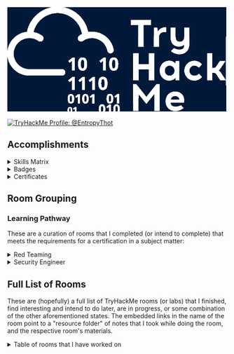 
<img src="./images/banner.png" width="500px" />

<a href="https://tryhackme.com/p/EntropyThot"><img src="https://tryhackme-badges.s3.amazonaws.com/EntropyThot.png" alt="TryHackMe Profile: @EntropyThot"></a>

## Accomplishments

<details>
<summary>Skills Matrix</summary>

<img width="500px;" alt="skills matrix" src="./images/skills_matrix.png" />
</details>

<details>
<summary>Badges</summary>

<img src="./images/thm_badges.png" width="700px" />
</details>

<details>
<summary>Certificates</summary>

* [Jr Penetration Tester Learning Path](./images/certs/junior-pentest.pdf)

</details>

## Room Grouping

### Learning Pathway

These are a curation of rooms that I completed (or intend to complete) that meets the requirements for a certification in a subject matter:

<details>
<summary>Red Teaming</summary>

* __Red Team Fundamentals:__ Learn the core components of a red team engagement, from threat intelligence to OPSEC and C2s.
    * ~~[Red Team Fundamentals]()~~: Learn about the basics of a red engagement, the main components and stakeholders involved, and how red teaming differs from other cyber security engagements.
    * ~~[Red Team Engagements]()~~: Learn the steps and procedures of a red team engagement, including planning, frameworks, and documentation.
    * ~~[Red Team Threat Intel]()~~: Apply threat intelligence to red team engagements and adversary emulation.
    * ~~[Red Team OPSEC]()~~: Learn how to apply Operations Security (OPSEC) process for Red Teams.
    * ~~[Intro to C2]()~~: Learn the essentials of Command and Control to help you become a better Red Teamer and simplify your next Red Team assessment!
* __Initial Access:__ Explore the different techniques to gain initial access to a target system and network from a Red Teamer’s perspective.
    * ~~[Red Team Recon]()~~: Learn how to use DNS, advanced searching, Recon-ng, and Maltego to collect information about your target.
    * ~~[Weaponization]()~~: Understand and explore common red teaming weaponization techniques. You will learn to build custom payloads using common methods seen in the industry to get initial access.
    * ~~[Password Attacks]()~~: This room introduces the fundamental techniques to perform a successful password attack against various services and scenarios.
    * ~~[Phishing]()~~: Learn what phishing is and why it's important to a red team engagement. You will set up phishing infrastructure, write a convincing phishing email and try to trick your target into opening your email in a real-world simulation.
* __Post Compromise:__ Learn about the steps taken by an attacker right after gaining an initial foothold on a network.
    * ~~[The Lay of the Land]()~~: Learn about and get hands-on with common technologies and security products used in corporate environments; both host and network-based security solutions are covered.
    * ~~[Enumeration]()~~: This room is an introduction to enumeration when approaching an unknown corporate environment.
    * ~~[Windows Privilege Escalation]()~~: Learn the fundamentals of Windows privilege escalation techniques.
    * ~~[Windows Local Persistence]()~~: Learn the most common persistence techniques used on Windows machines.
    * ~~[Lateral Movement and Pivoting]()~~: Learn about common techniques used to move laterally across a Windows network.
    * ~~[Data Exfiltration]()~~: An introduction to Data Exfiltration and Tunneling techniques over various protocols.
* __Host Evasions:__ Understand the techniques behind host-based security and bypass the most common security products in Windows operating systems.
    * ~~[Windows Internals]()~~: Learn and understand the fundamentals of how Windows operates at its core.
    * ~~[Introduction to Windows API]()~~: Learn how to interact with the win32 API and understand its wide range of use cases.
    * ~~[Abusing Windows Internals]()~~: Leverage windows internals components to evade common detection solutions, using modern tool-agnostic approaches.
    * ~~[Introduction to Antivirus]()~~: Understand how antivirus software works and what detection techniques are used to bypass malicious file checks.
    * ~~[AV Evasion: Shellcode]()~~: Learn shellcode encoding, packing, binders, and crypters.
    * ~~[Obfuscation Principles]()~~: Leverage tool-agnostic software obfuscation practices to hide malicious functions and create unique code.
    * ~~[Signature Evasion]()~~: Learn how to break signatures and evade common AV, using modern tool-agnostic approaches.
    * ~~[Bypassing UAC]()~~: Learn common ways to bypass User Account Control (UAC) in Windows hosts.
    * ~~[Runtime Detection Evasion]()~~: Learn how to bypass common runtime detection measures, such as AMSI, using modern tool-agnostic approaches.
    * ~~[Evading Logging and Monitoring]()~~: Learn how to bypass common logging and system monitoring, such as ETW, using modern tool-agnostic approaches.
    * ~~[Living Off the Land]()~~: Learn the essential concept of "Living Off the Land" in Red Team engagements.
* __Network Security Evasion:__ Learn how to bypass and evade different security solutions used in the industry, such as firewalls and IDS/IPS.
    * ~~[Network Security Solutions]()~~: Learn about and experiment with various IDS/IPS evasion techniques, such as protocol and payload manipulation.
    * ~~[Firewalls]()~~: Learn about and experiment with various firewall evasion techniques, such as port hopping and port tunneling.
    * ~~[Sandbox Evasion]()~~: Learn about active defense mechanisms Blue Teamers can deploy to identify adversaries in their environment.
* __Compromising Active Directory:__ Learn and exploit Active Directory networks through core security issues stemming from misconfigurations.
    * ~~[Active Directory Basics]()~~: This room will introduce the basic concepts and functionality provided by Active Directory.
    * ~~[Breaching Active Directory]()~~: This network covers techniques and tools that can be used to acquire that first set of AD credentials that can then be used to enumerate AD.
    * ~~[Enumerating Active Directory]()~~: This room covers various Active Directory enumeration techniques, their use cases as well as drawbacks.
    * ~~[Lateral Movement and Pivoting]()~~: Learn about common techniques used to move laterally across a Windows network.
    * ~~[Exploiting Active Directory]()~~: Learn common AD exploitation techniques that can allow you to reach your goal in an AD environment.
    * ~~[Persisting Active Directory]()~~: Learn about common Active Directory persistence techniques that can be used post-compromise to ensure the blue team will not be able to kick you out during a red team exercise.
    * ~~[Credentials Harvesting]()~~: Apply current authentication models employed in modern environments to a red team approach.
</details>

<details>
<summary>Security Engineer</summary>

* __Introduction to Security Engineering:__ Acquire the foundations for security engineering. Learn about security principles, cryptography fundamentals, and identity management basics.
* __Threats and Risks:__ Understand how security engineers help their organisations to identify threats and risks to better manage them.
* __Network and System Security:__ Explore principles of network & system security, including secure protocols, hardening OS, cloud, and network devices using latest techniques.
* __Software Security:__ Understand how security integrates into the development process of an application, and learn how to mitigate common vulnerabilities in web applications.
* __Managing Incidents:__ Understand how security engineers help their organisations during an incident to reduce the impact of the incident.
</details>

## Full List of Rooms

These are (hopefully) a full list of TryHackMe rooms (or labs) that I finished, find interesting and intend to do later, are in progress, or some combination of the other aforementioned states. The embedded links in the name of the room point to a "resource folder" of notes that I took while doing the room, and the respective room's materials.

<details>
<summary>Table of rooms that I have worked on</summary>

| __Room__ | __Categories/Tags__ | __THM Description__ | __Level__ | __Time Credits (in minutes)__ | __Status__ |
|----------|---------------------|---------------------|-----------|-------------------------------|------------|
| 25 Days of Cyber Security | [todo] | [todo] | Easy | 0 | Completed |
| Abusing Windows Internals | [todo] | [todo] | Hard | 60 | Completed |
| Active Directory Basics | [todo] | [todo] | Easy | 30 | Completed |
| Active Directory Hardening | [todo] | [todo] | Medium | 120 | Completed |
| Active Reconnaissance | [todo] | [todo] | Easy | 60 | Completed |
| Advanced Static Analysis | [todo] | [todo] | Medium | 200 | Completed |
| Advent of Cyber '23 Side Quest | [todo] | [todo] | Info | 60 | In Progress |
| Advent of Cyber 1 [2019] | [todo] | [todo] | Easy | 0 | In Progress |
| Advent of Cyber 2 [2020] | [todo] | [todo] | [todo] | [todo] | [todo] |
| Advent of Cyber 2022 | [todo] | [todo] | [todo] | [todo] | [todo] |
| Advent of Cyber 2023 | [todo] | [todo] | [todo] | [todo] | [todo] |
| Advent of Cyber 3 (2021) | [todo] | [todo] | [todo] | [todo] | [todo] |
| Agent Sudo | [todo] | [todo] | Easy | 0 | Completed |
| Alfred | [todo] | [todo] | Easy | 45 | Completed |
| Android Hacking 101 | [todo] | [todo] | Medium | 0 | Completed |
| Android Malware Analysis | [todo] | [todo] | Easy | 60 | Completed |
| Anthem | [todo] | [todo] | [todo] | [todo] | [todo] |
| Anti-Reverse Engineering | [todo] | [todo] | Medium | 60 | Completed |
| Atlas | [todo] | [todo] | [todo] | [todo] | [todo] |
| Atomic Red Team | [todo] | [todo] | [todo] | [todo] | [todo] |
| AttackerKB | [todo] | [todo] | [todo] | [todo] | [todo] |
| Attacking Kerberos | [todo] | [todo] | [todo] | [todo] | [todo] |
| [Attacktive Directory](./rooms/attacktivedirectory) | Red Teaming, Active Directory, boot2root | 99% of Corporate networks run off of AD. But can you exploit a vulnerable Domain Controller? | Medium | 0 | Completed |
| Auditing and Monitoring | [todo] | [todo] | [todo] | [todo] | [todo] |
| Aurora EDR | [todo] | [todo] | [todo] | [todo] | [todo] |
| Authenticate | [todo] | [todo] | [todo] | [todo] | [todo] |
| Authentication Bypass | [todo] | [todo] | [todo] | [todo] | [todo] |
| Autopsy | [todo] | [todo] | [todo] | [todo] | [todo] |
| AV Evasion: Shellcode | [todo] | [todo] | [todo] | [todo] | [todo] |
| b3dr0ck | [todo] | [todo] | [todo] | [todo] | [todo] |
| Badbyte | [todo] | [todo] | [todo] | [todo] | [todo] |
| Baron Samedit | [todo] | [todo] | [todo] | [todo] | [todo] |
| Bash Scripting | [todo] | [todo] | [todo] | [todo] | [todo] |
| Basic Dynamic Analysis | [todo] | [todo] | Medium | 120 | Completed |
| Basic Malware RE | [todo] | [todo] | [todo] | [todo] | [todo] |
| Basic Pentesting | [todo] | [todo] | [todo] | [todo] | [todo] |
| Basic Static Analysis | [todo] | [todo] | Medium | 120 | Completed |
| Bebop | [todo] | [todo] | [todo] | [todo] | [todo] |
| Become a Hacker | [todo] | [todo] | [todo] | [todo] | [todo] |
| Becoming a First Responder | [todo] | [todo] | [todo] | [todo] | [todo] |
| Blaster | [todo] | [todo] | [todo] | [todo] | [todo] |
| Blue | Windows, Eternal Blue, MS17-010, boot2root, Exploitation | Deploy & hack into a Windows machine, leveraging common misconfigurations issues. | Easy | 30 | Completed | 
| Bolt | [todo] | [todo] | [todo] | [todo] | [todo] |
| Bounty Hacker | [todo] | [todo] | [todo] | [todo] | [todo] |
| Brim | [todo] | [todo] | [todo] | [todo] | [todo] |
| Bulletproof Penguin | [todo] | [todo] | [todo] | [todo] | [todo] |
| Burp Suite | [todo] | [todo] | [todo] | [todo] | [todo] |
| Burp Suite: Extender | [todo] | [todo] | [todo] | [todo] | [todo] |
| Burp Suite: Extensions | [todo] | [todo] | [todo] | [todo] | [todo] |
| Burp Suite: Intruder (2) | [todo] | [todo] | [todo] | [todo] | [todo] |
| Burp Suite: Intruder | [todo] | [todo] | [todo] | [todo] | [todo] |
| Burp Suite: Other Modules (2) | [todo] | [todo] | [todo] | [todo] | [todo] |
| Burp Suite: Other Modules | [todo] | [todo] | [todo] | [todo] | [todo] |
| Burp Suite: Repeater | [todo] | [todo] | [todo] | [todo] | [todo] |
| Burp Suite: The Basics (2) | [todo] | [todo] | [todo] | [todo] | [todo] |
| Burp Suite: The Basics | [todo] | [todo] | [todo] | [todo] | [todo] |
| Bypass Disable Functions | [todo] | [todo] | [todo] | [todo] | [todo] |
| Bypassing UAC | [todo] | [todo] | [todo] | [todo] | [todo] |
| Careers in Cyber | [todo] | [todo] | [todo] | [todo] | [todo] |
| CC: Ghidra | [todo] | [todo] | Easy | 0 | Completed |
| CC: Pen Testing | [todo] | [todo] | [todo] | [todo] | [todo] |
| CI/CD and Build Security | [todo] | [todo] | [todo] | [todo] | [todo] |
| Cloud-based IaC | [todo] | [todo] | [todo] | [todo] | [todo] |
| Command Injection | [todo] | [todo] | [todo] | [todo] | [todo] |
| Common Attacks | [todo] | [todo] | [todo] | [todo] | [todo] |
| Common Linux Privesc | [todo] | [todo] | [todo] | [todo] | [todo] |
| Container Hardening | [todo] | [todo] | Easy | 40 | Completed |
| Container Vulnerabilities | [todo] | [todo] | Easy | 60 | Completed |
| Content Discovery | [todo] | [todo] | [todo] | [todo] | [todo] |
| Content Security Policy | [todo] | [todo] | [todo] | [todo] | [todo] |
| Cross-site Scripting | [todo] | [todo] | [todo] | [todo] | [todo] |
| Crylo | [todo] | [todo] | [todo] | [todo] | [todo] |
| Cryptography for Dummies | [todo] | [todo] | [todo] | [todo] | [todo] |
| CTF collection Vol. 1 | [todo] | [todo] | [todo] | [todo] | [todo] |
| [Custom Alert Rules in Wazuh](./rooms/customalertrulesinwazuh) | DFIR, EDR, Logging | Learn how to create rules in Wazuh for your environment. | [todo] | [todo] | Easy | 60 | Completed |
| CVE-2021-41773/24013 | [todo] | [todo] | [todo] | [todo] | [todo] |
| CVE-2022-26923 | [todo] | [todo] | [todo] | [todo] | [todo] |
| CVE-2023-38408 | [todo] | [todo] | [todo] | [todo] | [todo] |
| Cyber Kill Chain | [todo] | [todo] | Easy | 45 | Complete |
| Cyber Scotland 2021 | [todo] | [todo] | Easy | 0 | Completed |
| Daily Bugle | [todo] | [todo] | Hard | 0 | Completed |
| DAST | [todo] | [todo] | Medium | 120 | Completed |
| Data Exfiltration | [todo] | [todo] | Hard | 60 | Completed |
| Dependency Management | [todo] | [todo] | [todo] | [todo] | [todo] |
| DFIR: An Introduction | [todo] | [todo] | Easy | 90 | Completed |
| Diamond Model | [todo] | [todo] | [todo] | [todo] | [todo] |
| [Digital Forensics Case B4DM755](./rooms/caseb4dm755) | Case Study, DFIR | Acquire the critical skills of evidence preservation, disk imaging, and artefact analysis for use in court. | Easy | 120 | Completed | 
| Dirty Pipe: CVE-2022-0847 | [todo] | [todo] | [todo] | [todo] | [todo] |
| Dissecting PE Headers | [todo] | [todo] | [todo] | [todo] | [todo] |
| [Dumping Router Firmware](./rooms/rfirmware) | Case Study, Software Forensics, Reverse Engineering | Have you ever been curious about how your router works? What OS it runs? What makes it tick? | Medium | 0 | Completed |
| DLL HIJACKING | [todo] | [todo] | [todo] | [todo] | [todo] |
| DNS in detail | [todo] | [todo] | [todo] | [todo] | [todo] |
| DNS Manipulation | [todo] | [todo] | [todo] | [todo] | [todo] |
| Dunkle Materie | [todo] | [todo] | [todo] | [todo] | [todo] |
| DVWA | [todo] | [todo] | [todo] | [todo] | [todo] |
| Dynamic Analysis: Debugging | [todo] | [todo] | [todo] | [todo] | [todo] |
| Empire | [todo] | [todo] | [todo] | [todo] | [todo] |
| Encryption – Crypto 101 | [todo] | [todo] | [todo] | [todo] | [todo] |
| Enumeration | [todo] | [todo] | [todo] | [todo] | [todo] |
| [Eradication & Remediation](./rooms/eradicationandremediation) | DFIR, Methodology | A look into the fourth phase of the Incident Response framework: Eradication, Remediation, and Recovery. | Easy | 60 | Completed | 
| Evading Logging and Monitoring | [todo] | [todo] | [todo] | [todo] | [todo] |
| Eviction | [todo] | [todo] | [todo] | [todo] | [todo] |
| Exploit Vulnerabilities | [todo] | [todo] | [todo] | [todo] | [todo] |
| Extending Your Network | [todo] | [todo] | [todo] | [todo] | [todo] |
| ffuf | [todo] | [todo] | [todo] | [todo] | [todo] |
| File Inclusion | [todo] | [todo] | [todo] | [todo] | [todo] |
| Fire Inclusion, Path Traversal | [todo] | [todo] | [todo] | [todo] | [todo] |
| Firewalls | [todo] | [todo] | [todo] | [todo] | [todo] |
| Follina MSDT | [todo] | [todo] | [todo] | [todo] | [todo] |
| Game Zone | [todo] | [todo] | [todo] | [todo] | [todo] |
| Geolocating Images | [todo] | [todo] | [todo] | [todo] | [todo] |
| Getting Started | [todo] | [todo] | [todo] | [todo] | [todo] |
| Google Dorking | [todo] | [todo] | [todo] | [todo] | [todo] |
| Governance & Regulation | [todo] | [todo] | [todo] | [todo] | [todo] |
| Hacking with PowerShell | [todo] | [todo] | [todo] | [todo] | [todo] |
| [HackPark](./rooms/hackpark) | boot2root, Exploitation, Case Study | Bruteforce a websites login with Hydra, identify and use a public exploit then escalate your privileges on this Windows machine! | Medium | 0 | Completed |
| Hardening Basics Part 1 | [todo] | [todo] | [todo] | [todo] | [todo] |
| Hardening Basics Part 2 | [todo] | [todo] | [todo] | [todo] | [todo] |
| Hashing – Crypto 101 | [todo] | [todo] | [todo] | [todo] | [todo] |
| HeartBleed | CTF, Metasploit, Exploitation, Crypto | SSL issues are still lurking in the wild! Can you exploit this web servers OpenSSL? | Easy | 60 | Completed |
| History of Malware | [todo] | [todo] | [todo] | [todo] | [todo] |
| How to use TryHackMe | [todo] | [todo] | [todo] | [todo] | [todo] |
| How websites work | [todo] | [todo] | [todo] | [todo] | [todo] |
| HTTP Request Smuggling | [todo] | [todo] | [todo] | [todo] | [todo] |
| Hunt Me I: Payment Collectors | [todo] | [todo] | [todo] | [todo] | [todo] |
| Hydra | [todo] | [todo] | [todo] | [todo] | [todo] |
| Ice | [todo] | [todo] | [todo] | [todo] | [todo] |
| IDE | [todo] | [todo] | [todo] | [todo] | [todo] |
| [Identification & Scoping](./rooms/identificationandscoping) | Help Desk, Blue Teaming, DFIR | A look into the second phase of the Incident Response Framework, Identification & Scoping. | Medium | 60 | Completed | 
| Identity and Access Management | [todo] | [todo] | [todo] | [todo] | [todo] |
| IDOR | [todo] | [todo] | [todo] | [todo] | [todo] |
| Incident handling with Splunk | [todo] | [todo] | [todo] | [todo] | [todo] |
| Injection | [todo] | [todo] | [todo] | [todo] | [todo] |
| Intro PoC Scripting | [todo] | [todo] | [todo] | [todo] | [todo] |
| Intro to C2 | [todo] | [todo] | [todo] | [todo] | [todo] |
| Intro to Cloud Security | [todo] | [todo] | [todo] | [todo] | [todo] |
| Intro to Containerisation | [todo] | [todo] | [todo] | [todo] | [todo] |
| Intro to Cyber Threat Intel | [todo] | [todo] | [todo] | [todo] | [todo] |
| Intro to Defensive Security | [todo] | [todo] | [todo] | [todo] | [todo] |
| Intro to Detection Engineering | [todo] | [todo] | [todo] | [todo] | [todo] |
| Intro to Digital Forensics | [todo] | [todo] | [todo] | [todo] | [todo] |
| Intro to Docker | [todo] | [todo] | [todo] | [todo] | [todo] |
| Intro to Endpoint Security | [todo] | [todo] | [todo] | [todo] | [todo] |
| Intro to IaC | [todo] | [todo] | [todo] | [todo] | [todo] |
| Intro to IoT Pentesting | [todo] | [todo] | [todo] | [todo] | [todo] |
| Intro to IR and IM | [todo] | [todo] | [todo] | [todo] | [todo] |
| Intro to ISAC | [todo] | [todo] | [todo] | [todo] | [todo] |
| Intro to Kubernetes | [todo] | [todo] | [todo] | [todo] | [todo] |
| Intro to LAN | [todo] | [todo] | [todo] | [todo] | [todo] |
| Intro to Log Analysis | [todo] | [todo] | [todo] | [todo] | [todo] |
| Intro to Logs | [todo] | [todo] | [todo] | [todo] | [todo] |
| Intro to Malware Analysis | [todo] | [todo] | [todo] | [todo] | [todo] |
| Intro to Offensive Security | [todo] | [todo] | [todo] | [todo] | [todo] |
| Intro to Pipeline Automation | [todo] | [todo] | [todo] | [todo] | [todo] |
| Intro To Pwntools | [todo] | [todo] | [todo] | [todo] | [todo] |
| Intro to SSRF | [todo] | [todo] | [todo] | [todo] | [todo] |
| Intro to Threat Emulation | [todo] | [todo] | [todo] | [todo] | [todo] |
| Intro to Windows | [todo] | [todo] | [todo] | [todo] | [todo] |
| Intro to x86-64 | [todo] | [todo] | [todo] | [todo] | [todo] |
| Introduction to Antivirus | [todo] | [todo] | [todo] | [todo] | [todo] |
| Introduction to Cryptography | [todo] | [todo] | [todo] | [todo] | [todo] |
| Introduction to DevSecOps | [todo] | [todo] | [todo] | [todo] | [todo] |
| Introduction to Django | [todo] | [todo] | [todo] | [todo] | [todo] |
| Introduction to Flask | [todo] | [todo] | [todo] | [todo] | [todo] |
| Introduction to OWASP ZAP | [todo] | [todo] | [todo] | [todo] | [todo] |
| Introduction to SIEM | [todo] | [todo] | [todo] | [todo] | [todo] |
| Introduction to Windows API | [todo] | [todo] | [todo] | [todo] | [todo] |
| Introductory Networking | [todo] | [todo] | [todo] | [todo] | [todo] |
| Introductory Researching | [todo] | [todo] | [todo] | [todo] | [todo] |
| Intrusion Detection | [todo] | [todo] | [todo] | [todo] | [todo] |
| Investigating Windows | DFIR, Case Study, Windows, RDP | A windows machine has been hacked, its your job to go investigate this windows machine and find clues to what the hacker might have done. | Easy | 0 | Completed |
| Investigating Windows 2.0 | [todo] | [todo] | [todo] | [todo] | [todo] |
| Investigating with ELK 101 | [todo] | [todo] | [todo] | [todo] | [todo] |
| [iOS Forensics](./rooms/iosforensics) | Methodology, Toolkits, DFIR | Learn about the data acquisition techniques and tools used in iOS device digital forensics! | Easy | 0 | Completed |
| ISO27001 | [todo] | [todo] | [todo] | [todo] | [todo] |
| [JavaScript Basics](./rooms/javascriptbasics) | Programming | Learn JavaScript, the high-level, multi-paradigm language of the web. | Easy | 0 | Completed |
| John The Ripper | [todo] | [todo] | [todo] | [todo] | [todo] |
| Junior Security Analyst Intro | [todo] | [todo] | [todo] | [todo] | [todo] |
| Jupyter 101 | [todo] | [todo] | [todo] | [todo] | [todo] |
| [JVM Reverse Engineering](./rooms/jvmreverseengineering) | Java, Reverse Engineering, Case Study | Learn JavaScript, the high-level, multi-paradigm language of the web. | Medium | 0 | In Progress |
| KaffeeSec – SoMeSINT | [todo] | [todo] | [todo] | [todo] | [todo] |
| Kali Machine | Basics | Access your own Kali Machine | [todo] | 30 | Completed |
| KAPE | [todo] | [todo] | [todo] | [todo] | [todo] |
| Kenobi | [todo] | [todo] | [todo] | [todo] | [todo] |
| LazyAdmin | [todo] | [todo] | [todo] | [todo] | [todo] |
| Learn & win prizes - Fall 2022 | [todo] | [todo] | [todo] | [todo] | [todo] |
| Learn and win prizes #2 | [todo] | [todo] | [todo] | [todo] | [todo] |
| Learn and win prizes | [todo] | [todo] | [todo] | [todo] | [todo] |
| Learn Rust | [todo] | [todo] | [todo] | [todo] | [todo] |
| Learning Cyber Security | [todo] | [todo] | [todo] | [todo] | [todo] |
| Lessons Learned | [todo] | [todo] | [todo] | [todo] | [todo] |
| LFI | [todo] | [todo] | [todo] | [todo] | [todo] |
| LFI Basics | [todo] | [todo] | [todo] | [todo] | [todo] |
| Linux Agency | [todo] | [todo] | [todo] | [todo] | [todo] |
| Linux Backdoors | [todo] | [todo] | [todo] | [todo] | [todo] |
| [Linux File System Analysis](./rooms/linuxfilesystemanalysis) | Methodology, Toolkits, DFIR | Perform real-time file system analysis on a Linux system to identify an attacker's artefacts. | Easy | 60 | Completed | 
| Linux Forensics | [todo] | [todo] | [todo] | [todo] | [todo] |
| Linux Function Hooking | [todo] | [todo] | [todo] | [todo] | [todo] |
| Linux Fundamentals Part 1 | [todo] | [todo] | [todo] | [todo] | [todo] |
| Linux Fundamentals Part 2 | [todo] | [todo] | [todo] | [todo] | [todo] |
| Linux Fundamentals Part 3 | [todo] | [todo] | [todo] | [todo] | [todo] |
| Linux PrivEsc | [todo] | [todo] | [todo] | [todo] | [todo] |
| Linux PrivEsc Arena | [todo] | [todo] | [todo] | [todo] | [todo] |
| Linux Privilege Escalation | [todo] | [todo] | [todo] | [todo] | [todo] |
| Linux Server Forensics | [todo] | [todo] | [todo] | [todo] | [todo] |
| Linux Strength Training | [todo] | [todo] | [todo] | [todo] | [todo] |
| Linux System Hardening | [todo] | [todo] | [todo] | [todo] | [todo] |
| Linux: Local Enumeration | [todo] | [todo] | [todo] | [todo] | [todo] |
| Living Off the Land | [todo] | [todo] | [todo] | [todo] | [todo] |
| LocalPotato | [todo] | [todo] | [todo] | [todo] | [todo] |
| Log Operations | [todo] | [todo] | [todo] | [todo] | [todo] |
| Log Universe | [todo] | [todo] | [todo] | [todo] | [todo] |
| Logging for Accountability | [todo] | [todo] | [todo] | [todo] | [todo] |
| MAL: Malware Introductory | [todo] | [todo] | [todo] | [todo] | [todo] |
| MAL: REMnux – The Redux | [todo] | [todo] | [todo] | [todo] | [todo] |
| MAL: Researching | [todo] | [todo] | [todo] | [todo] | [todo] |
| MAL: Strings | [todo] | [todo] | [todo] | [todo] | [todo] |
| MalDoc: Static Analysis | [todo] | [todo] | [todo] | [todo] | [todo] |
| Metasploit | [todo] | [todo] | [todo] | [todo] | [todo] |
| Metasploit: Exploitation | [todo] | [todo] | [todo] | [todo] | [todo] |
| Metasploit: Introduction | [todo] | [todo] | [todo] | [todo] | [todo] |
| Metasploit: Meterpreter | [todo] | [todo] | [todo] | [todo] | [todo] |
| Microsoft Windows Hardening | [todo] | [todo] | [todo] | [todo] | [todo] |
| MISP | [todo] | [todo] | [todo] | [todo] | [todo] |
| MITRE | [todo] | [todo] | [todo] | [todo] | [todo] |
| Mobile Malware Analysis | [todo] | [todo] | [todo] | [todo] | [todo] |
| Mother's Secret | [todo] | [todo] | [todo] | [todo] | [todo] |
| Nessus | [todo] | [todo] | [todo] | [todo] | [todo] |
| Net Sec Challenge | [todo] | [todo] | [todo] | [todo] | [todo] |
| Network Device Hardening | [todo] | [todo] | [todo] | [todo] | [todo] |
| Network Security | [todo] | [todo] | [todo] | [todo] | [todo] |
| Network Security Protocols | [todo] | [todo] | [todo] | [todo] | [todo] |
| Network Security Solutions | [todo] | [todo] | [todo] | [todo] | [todo] |
| Network Services | [todo] | [todo] | [todo] | [todo] | [todo] |
| Network Services 2 | [todo] | [todo] | [todo] | [todo] | [todo] |
| Networking | [todo] | [todo] | [todo] | [todo] | [todo] |
| NetworkMiner | [todo] | [todo] | [todo] | [todo] | [todo] |
| NIS – Linux Part I | [todo] | [todo] | [todo] | [todo] | [todo] |
| Nmap | [todo] | [todo] | [todo] | [todo] | [todo] |
| Nmap Advanced Port Scans | [todo] | [todo] | [todo] | [todo] | [todo] |
| Nmap Basic Port Scans | [todo] | [todo] | [todo] | [todo] | [todo] |
| Nmap Live Host Discovery | [todo] | [todo] | [todo] | [todo] | [todo] |
| Nmap Post Port Scans | [todo] | [todo] | [todo] | [todo] | [todo] |
| NoSQL injection Basics | [todo] | [todo] | [todo] | [todo] | [todo] |
| Obfuscation Principles | [todo] | [todo] | [todo] | [todo] | [todo] |
| OhShint | [todo] | [todo] | [todo] | [todo] | [todo] |
| On-Premises IaC | [todo] | [todo] | [todo] | [todo] | [todo] |
| OpenCTI | [todo] | [todo] | [todo] | [todo] | [todo] |
| OpenVAS | [todo] | [todo] | [todo] | [todo] | [todo] |
| OpenVPN | [todo] | [todo] | [todo] | [todo] | [todo] |
| Operating System Security | [todo] | [todo] | [todo] | [todo] | [todo] |
| OSI Model | [todo] | [todo] | [todo] | [todo] | [todo] |
| Osquery: The Basics | [todo] | [todo] | [todo] | [todo] | [todo] |
| OverlayFS – CVE-2021-3493 | [todo] | [todo] | [todo] | [todo] | [todo] |
| Overpass | [todo] | [todo] | [todo] | [todo] | [todo] |
| OWASP API Security Top 10 - 1 | [todo] | [todo] | [todo] | [todo] | [todo] |
| OWASP API Security Top 10 - 2 | [todo] | [todo] | [todo] | [todo] | [todo] |
| OWASP Broken Access Control | [todo] | [todo] | [todo] | [todo] | [todo] |
| OWASP Juice Shop | [todo] | [todo] | [todo] | [todo] | [todo] |
| OWASP Top 10 - 2021 | [todo] | [todo] | [todo] | [todo] | [todo] |
| OWASP Top 10 | [todo] | [todo] | [todo] | [todo] | [todo] |
| Packet & Frames | [todo] | [todo] | [todo] | [todo] | [todo] |
| ParrotPost: Phishing Analysis | [todo] | [todo] | [todo] | [todo] | [todo] |
| Passive Reconnaissance | [todo] | [todo] | [todo] | [todo] | [todo] |
| Pentesting Fundamentals | [todo] | [todo] | [todo] | [todo] | [todo] |
| Phishing | [todo] | [todo] | [todo] | [todo] | [todo] |
| Phishing Analysis Fundamentals | [todo] | [todo] | [todo] | [todo] | [todo] |
| Phishing Analysis Tools | [todo] | [todo] | [todo] | [todo] | [todo] |
| Phishing Emails in Action | [todo] | [todo] | [todo] | [todo] | [todo] |
| [Phishing: HiddenEye](./rooms/phishinghiddeneye) | Toolkit, Red Teaming | This tool helps you create a phishing page for sites such as Gmail, Snapchat, et cetera. Discussion of the difference between legit and fake site. | Easy | 0 | Completed |
| Phishing Prevention | [todo] | [todo] | [todo] | [todo] | [todo] |
| Physical Security Intro | [todo] | [todo] | [todo] | [todo] | [todo] |
| Pickle Rick | CTF, Case Study, boot2root, dirbuster, Linux | A Rick and Morty CTF. Help turn Rick back into a human! | Easy | 0 | In Progress |
| Polkit: CVE-2021-3560 | [todo] | [todo] | [todo] | [todo] | [todo] |
| PowerShell for Pentesters | [todo] | [todo] | [todo] | [todo] | [todo] |
| Preparation | [todo] | [todo] | [todo] | [todo] | [todo] |
| Principles of Security | [todo] | [todo] | [todo] | [todo] | [todo] |
| Printer Hacking 101 | [todo] | [todo] | [todo] | [todo] | [todo] |
| PrintNightmare | [todo] | [todo] | [todo] | [todo] | [todo] |
| Protocols and Servers | [todo] | [todo] | [todo] | [todo] | [todo] |
| Protocols and Servers 2 | [todo] | [todo] | [todo] | [todo] | [todo] |
| Putting it all together | [todo] | [todo] | [todo] | [todo] | [todo] |
| Pwnkit: CVE-2021-4034 | [todo] | [todo] | [todo] | [todo] | [todo] |
| Pyramid of Pain | [todo] | [todo] | [todo] | [todo] | [todo] |
| Python Basics | [todo] | [todo] | [todo] | [todo] | [todo] |
| Python for Pentesters | [todo] | [todo] | [todo] | [todo] | [todo] |
| Red Team Engagements | [todo] | [todo] | [todo] | [todo] | [todo] |
| Red Team Fundamentals | [todo] | [todo] | [todo] | [todo] | [todo] |
| Red Team OPSEC | [todo] | [todo] | [todo] | [todo] | [todo] |
| Red Team Recon | [todo] | [todo] | [todo] | [todo] | [todo] |
| Red Team Threat Intel | [todo] | [todo] | [todo] | [todo] | [todo] |
| Redline | [todo] | [todo] | [todo] | [todo] | [todo] |
| Registry Persistence Detection | [todo] | [todo] | [todo] | [todo] | [todo] |
| Regular expressions | [todo] | [todo] | [todo] | [todo] | [todo] |
| Remux The Tmux | [todo] | [todo] | [todo] | [todo] | [todo] |
| REvil Corp | [todo] | [todo] | [todo] | [todo] | [todo] |
| Risk Management | [todo] | [todo] | [todo] | [todo] | [todo] |
| Rootme | [todo] | [todo] | [todo] | [todo] | [todo] |
| Runtime Detection Evasion | [todo] | [todo] | [todo] | [todo] | [todo] |
| RustScan | [todo] | [todo] | [todo] | [todo] | [todo] |
| Sakura Room | [todo] | [todo] | [todo] | [todo] | [todo] |
| Sandbox Evasion | [todo] | [todo] | [todo] | [todo] | [todo] |
| SAST | [todo] | [todo] | [todo] | [todo] | [todo] |
| SDLC  | [todo] | [todo] | [todo] | [todo] | [todo] |
| Secure Network Architecture | [todo] | [todo] | [todo] | [todo] | [todo] |
| Security Awareness | [todo] | [todo] | [todo] | [todo] | [todo] |
| Security Engineer Intro | [todo] | [todo] | [todo] | [todo] | [todo] |
| Security Operations | [todo] | [todo] | [todo] | [todo] | [todo] |
| Security Principles | [todo] | [todo] | [todo] | [todo] | [todo] |
| [Servidae: Log Analysis in ELK](./rooms/servidae) | Log Analysis, DFIR, Blue Teaming, Toolkit | Analyze the logs of an affected workstation to determine the attacker's indicators of compromise. | Easy | 60 | Completed | 
| Shodan.io | [todo] | [todo] | [todo] | [todo] | [todo] |
| Sigma | [todo] | [todo] | [todo] | [todo] | [todo] |
| Signature Evasion | [todo] | [todo] | [todo] | [todo] | [todo] |
| Simple CTF | [todo] | [todo] | [todo] | [todo] | [todo] |
| Skynet | [todo] | [todo] | [todo] | [todo] | [todo] |
| Snort | [todo] | [todo] | [todo] | [todo] | [todo] |
| [Snort Challenge - The Basics](./rooms/snortchallenges1) | Blue Teaming, Detection Engineering, Network Analysis, Case Study | Put your snort skills into practice and write snort rules to analyse live capture network traffic. | Medium | 90 | In Progress |
| SOAR | [todo] | [todo] | [todo] | [todo] | [todo] |
| Solar, exploiting log4j | [todo] | [todo] | [todo] | [todo] | [todo] |
| Splunk 101 | [todo] | [todo] | [todo] | [todo] | [todo] |
| Splunk 2 | [todo] | [todo] | [todo] | [todo] | [todo] |
| Splunk: Basics | [todo] | [todo] | [todo] | [todo] | [todo] |
| Spring4Shell: CVE-2022-22965 | [todo] | [todo] | [todo] | [todo] | [todo] |
| SQL Injection | [todo] | [todo] | [todo] | [todo] | [todo] |
| SQL Injection Lab | [todo] | [todo] | [todo] | [todo] | [todo] |
| SQLMAP | [todo] | [todo] | [todo] | [todo] | [todo] |
| SSDLC | [todo] | [todo] | [todo] | [todo] | [todo] |
| SSRF | [todo] | [todo] | [todo] | [todo] | [todo] |
| Starting Out in Cyber Sec | [todo] | [todo] | [todo] | [todo] | [todo] |
| Steel Mountain | [todo] | [todo] | [todo] | [todo] | [todo] |
| Subdomain Enumeration | [todo] | [todo] | [todo] | [todo] | [todo] |
| Sublist3r | [todo] | [todo] | [todo] | [todo] | [todo] |
| Sudo Buffer Overflow | [todo] | [todo] | [todo] | [todo] | [todo] |
| Sudo Security Bypass | [todo] | [todo] | [todo] | [todo] | [todo] |
| Sysinternals | [todo] | [todo] | [todo] | [todo] | [todo] |
| Sysmon | [todo] | [todo] | [todo] | [todo] | [todo] |
| Tardigrade | [todo] | [todo] | [todo] | [todo] | [todo] |
| The find command | [todo] | [todo] | [todo] | [todo] | [todo] |
| The Greenholt Phish | [todo] | [todo] | [todo] | [todo] | [todo] |
| The Hacker Methodology | [todo] | [todo] | [todo] | [todo] | [todo] |
| The Lay of the Land | [todo] | [todo] | [todo] | [todo] | [todo] |
| TheHive Project | [todo] | [todo] | [todo] | [todo] | [todo] |
| Threat Hunting: Foothold | [todo] | [todo] | [todo] | [todo] | [todo] |
| Threat Hunting: Introduction | [todo] | [todo] | [todo] | [todo] | [todo] |
| Threat Intel & Containment | [todo] | [todo] | [todo] | [todo] | [todo] |
| Threat Intelligence Tools | [todo] | [todo] | [todo] | [todo] | [todo] |
| Threat Modelling | [todo] | [todo] | [todo] | [todo] | [todo] |
| tmux | [todo] | [todo] | [todo] | [todo] | [todo] |
| ToolsRUs | Dirbuster, nikto, Metasploit, hydra, boot2root | Practise using tools such as dirbuster, hydra, nmap, nikto and metasploit | Easy | 0 | Completed | 
| Tor | [todo] | [todo] | [todo] | [todo] | [todo] |
| Traffic Analysis Essentials | [todo] | [todo] | [todo] | [todo] | [todo] |
| Traverse | [todo] | [todo] | [todo] | [todo] | [todo] |
| Trooper | [todo] | [todo] | [todo] | [todo] | [todo] |
| [TShark](./rooms/tshark) | Network Analysis, Utility | Learn how to use TShark to accelerate your pcap analysis! | Medium | 60 | Completed |
| Tutorial | [todo] | [todo] | [todo] | [todo] | [todo] |
| Unified Kill Chain | [todo] | [todo] | [todo] | [todo] | [todo] |
| Upload Vulnerabilities | [todo] | [todo] | [todo] | [todo] | [todo] |
| Velociraptor | [todo] | [todo] | [todo] | [todo] | [todo] |
| Virtulization and Containers | [todo] | [todo] | [todo] | [todo] | [todo] |
| Volatility | [todo] | [todo] | [todo] | [todo] | [todo] |
| Vulnerabilities 101 | [todo] | [todo] | [todo] | [todo] | [todo] |
| Vulnerability Capstone | [todo] | [todo] | [todo] | [todo] | [todo] |
| Vulnerability Management | [todo] | [todo] | [todo] | [todo] | [todo] |
| Vulnversity | [todo] | [todo] | [todo] | [todo] | [todo] |
| Walking An Application | [todo] | [todo] | [todo] | [todo] | [todo] |
| [Wazuh](./rooms/wazuhct) | Sysadmin, EDR, Logging | Wazuh is a free, open source and enterprise-ready security monitoring solution for threat detection, integrity monitoring. | Medium | 160 | Completed |
| Weaponization | [todo] | [todo] | [todo] | [todo] | [todo] |
| Weaponizing Vulnerabilities | [todo] | [todo] | [todo] | [todo] | [todo] |
| Web Application Security | [todo] | [todo] | [todo] | [todo] | [todo] |
| Web Enumeration | [todo] | [todo] | [todo] | [todo] | [todo] |
| Web Fundamentals | [todo] | [todo] | [todo] | [todo] | [todo] |
| Web Scanning | [todo] | [todo] | [todo] | [todo] | [todo] |
| WebOSINT | [todo] | [todo] | [todo] | [todo] | [todo] |
| Welcome | [todo] | [todo] | [todo] | [todo] | [todo] |
| What is Networking? | [todo] | [todo] | [todo] | [todo] | [todo] |
| What the Shell? | [todo] | [todo] | [todo] | [todo] | [todo] |
| Wifi Hacking 101 | [todo] | [todo] | [todo] | [todo] | [todo] |
| Win Prizes and Learn - 2023! | [todo] | [todo] | [todo] | [todo] | [todo] |
| Windows Base | [todo] | [todo] | [todo] | [todo] | [todo] |
| Windows Event Logs | [todo] | [todo] | [todo] | [todo] | [todo] |
| Windows Forensics 1 | [todo] | [todo] | [todo] | [todo] | [todo] |
| Windows Forensics 2 | [todo] | [todo] | [todo] | [todo] | [todo] |
| Windows Fundamentals 1 | [todo] | [todo] | Info | 30 | Completed |
| Windows Fundamentals 2 | [todo] | [todo] | Info | 30 | Completed |
| Windows Fundamentals 3 | [todo] | [todo] | Info | 30 | Completed |
| Windows Internals | [todo] | [todo] | Medium | 60 | Completed |
| Windows Local Persistence | [todo] | [todo] | [todo] | [todo] | [todo] |
| Windows PrivEsc | [todo] | [todo] | [todo] | [todo] | [todo] |
| Windows PrivEsc Arena | [todo] | [todo] | [todo] | [todo] | [todo] |
| Windows Privilege Escalation | [todo] | [todo] | Medium | 60 | Completed |
| Windows Reversing Intro | [todo] | [todo] | Medium | 60 | Completed |
| Windows x64 Assembly | [todo] | [todo] | Medium | 25 | Completed |
| Wireshark 101 | [todo] | [todo] | Easy | 60 | Completed |
| Wireshark: Packet Operations | [todo] | [todo] | Easy | 60 | Completed |
| Wireshark: The Basics | [todo] | [todo] | Easy | 60 | Completed |
| Wireshark: Traffic Analysis | [todo] | [todo] | Medium | 120 | Completed |
| x86 Assembly Crash Course | [todo] | [todo] | Medium | 120 | Completed |
| Yara | [todo] | [todo] | Easy | 120 | Completed |
| Zeek | [todo] | [todo] | Medium | 120 | Completed |
| Zero Logon | [todo] | [todo] | Hard | 30 | In Progress |

</details>

